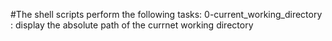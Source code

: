 #The shell scripts perform the following tasks:
0-current_working_directory : display the absolute path of the currnet working directory

